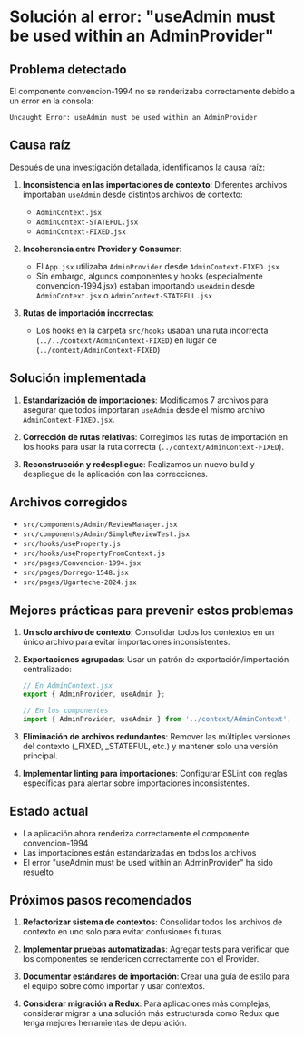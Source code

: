 # Solución al error: "useAdmin must be used within an AdminProvider"

## Problema detectado
El componente convencion-1994 no se renderizaba correctamente debido a un error en la consola:
```
Uncaught Error: useAdmin must be used within an AdminProvider
```

## Causa raíz
Después de una investigación detallada, identificamos la causa raíz:

1. **Inconsistencia en las importaciones de contexto**: Diferentes archivos importaban `useAdmin` desde distintos archivos de contexto:
   - `AdminContext.jsx`
   - `AdminContext-STATEFUL.jsx`
   - `AdminContext-FIXED.jsx`

2. **Incoherencia entre Provider y Consumer**: 
   - El `App.jsx` utilizaba `AdminProvider` desde `AdminContext-FIXED.jsx`
   - Sin embargo, algunos componentes y hooks (especialmente convencion-1994.jsx) estaban importando `useAdmin` desde `AdminContext.jsx` o `AdminContext-STATEFUL.jsx`

3. **Rutas de importación incorrectas**:
   - Los hooks en la carpeta `src/hooks` usaban una ruta incorrecta (`../../context/AdminContext-FIXED`) en lugar de (`../context/AdminContext-FIXED`)

## Solución implementada
1. **Estandarización de importaciones**: Modificamos 7 archivos para asegurar que todos importaran `useAdmin` desde el mismo archivo `AdminContext-FIXED.jsx`.

2. **Corrección de rutas relativas**: Corregimos las rutas de importación en los hooks para usar la ruta correcta (`../context/AdminContext-FIXED`).

3. **Reconstrucción y redespliegue**: Realizamos un nuevo build y despliegue de la aplicación con las correcciones.

## Archivos corregidos
- `src/components/Admin/ReviewManager.jsx`
- `src/components/Admin/SimpleReviewTest.jsx`
- `src/hooks/useProperty.js`
- `src/hooks/usePropertyFromContext.js`
- `src/pages/Convencion-1994.jsx`
- `src/pages/Dorrego-1548.jsx`
- `src/pages/Ugarteche-2824.jsx`

## Mejores prácticas para prevenir estos problemas
1. **Un solo archivo de contexto**: Consolidar todos los contextos en un único archivo para evitar importaciones inconsistentes.

2. **Exportaciones agrupadas**: Usar un patrón de exportación/importación centralizado:
   ```jsx
   // En AdminContext.jsx
   export { AdminProvider, useAdmin };

   // En los componentes
   import { AdminProvider, useAdmin } from '../context/AdminContext';
   ```

3. **Eliminación de archivos redundantes**: Remover las múltiples versiones del contexto (_FIXED, _STATEFUL, etc.) y mantener solo una versión principal.

4. **Implementar linting para importaciones**: Configurar ESLint con reglas específicas para alertar sobre importaciones inconsistentes.

## Estado actual
- La aplicación ahora renderiza correctamente el componente convencion-1994
- Las importaciones están estandarizadas en todos los archivos
- El error "useAdmin must be used within an AdminProvider" ha sido resuelto

## Próximos pasos recomendados
1. **Refactorizar sistema de contextos**: Consolidar todos los archivos de contexto en uno solo para evitar confusiones futuras.

2. **Implementar pruebas automatizadas**: Agregar tests para verificar que los componentes se rendericen correctamente con el Provider.

3. **Documentar estándares de importación**: Crear una guía de estilo para el equipo sobre cómo importar y usar contextos.

4. **Considerar migración a Redux**: Para aplicaciones más complejas, considerar migrar a una solución más estructurada como Redux que tenga mejores herramientas de depuración.
